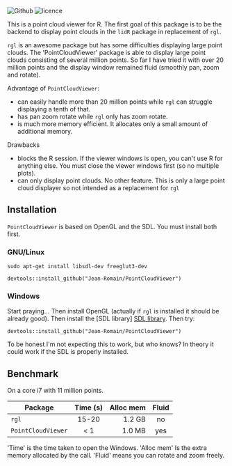 ![Github](https://img.shields.io/badge/Github-0.1.0-green.svg) ![licence](https://img.shields.io/badge/Licence-GPL--3-blue.svg)

This is a point cloud viewer for R. The first goal of this package is to be the backend to display point clouds in the `lidR` package in replacement of `rgl`.

`rgl` is an awesome package but has some difficulties displaying large point clouds. The 'PointCloudViewer' package is able to display large point clouds consisting of several million points. So far I have tried it with over 20 million points and the display window remained fluid (smoothly pan, zoom and rotate).

Advantage of `PointCloudViewer`:

* can easily handle more than 20 million points while `rgl` can struggle displaying a tenth of that.
* has pan zoom rotate while `rgl` only has zoom rotate.
* is much more memory efficient. It allocates only a small amount of additional memory.

Drawbacks

* blocks the R session. If the viewer windows is open, you can't use R for anything else. You must close the viewer windows first (so no multiple plots).
* can only display point clouds. No other feature. This is only a large point cloud displayer so not intended as a replacement for `rgl`

## Installation

`PointCloudViewer` is based on OpenGL and the SDL. You must install both first.

### GNU/Linux

```
sudo apt-get install libsdl-dev freeglut3-dev
```

```
devtools::install_github("Jean-Romain/PointCloudViewer")
```

### Windows

Start praying... Then install OpenGL (actually if `rgl` is installed it should be already good). Then install the [SDL library] [SDL library](https://www.google.com/search?q=install+SDL+windows&oq=install+SDL+windows&gs_l=psy-ab.3..0i71k1l4.2152.2152.0.2599.1.1.0.0.0.0.0.0..0.0.dummy_maps_web_fallback...0...1.1.64.psy-ab..1.0.0....0.pv8VzgF7f-Y). Then try:

```
devtools::install_github("Jean-Romain/PointCloudViewer")
```

To be honest I'm not expecting this to work, but who knows? In theory it could work if the SDL is properly installed.

## Benchmark

On a core i7 with 11 million points.

| Package            | Time (s)      | Alloc mem | Fluid |
| ------------------ |:-------------:| ---------:|:-----:|
| `rgl`              | 15-20         | 1.2 GB    | no    |
| `PointCloudViewer` | < 1           | 1.0 MB    | yes   |

'Time' is the time taken to open the Windows. 'Alloc mem' Is the extra memory allocated by the call. 'Fluid' means you can rotate and zoom freely.

